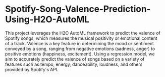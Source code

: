 # Spotify-Song-Valence-Prediction-Using-H2O-AutoML
This project leverages the H2O AutoML framework to predict the valence of Spotify songs, which measures the musical positivity or emotional content of a track. Valence is a key feature in determining the mood or sentiment conveyed by a song, ranging from negative emotions (sadness, anger) to positive emotions (happiness, excitement). Using a regression model, we aim to accurately predict the valence of songs based on a variety of features such as tempo, energy, danceability, loudness, and others provided by Spotify's API.
